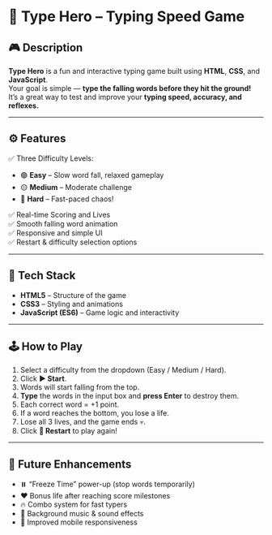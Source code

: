 # 🧠 Type Hero – Typing Speed Game

## 🎮 Description
**Type Hero** is a fun and interactive typing game built using **HTML**, **CSS**, and **JavaScript**.  
Your goal is simple — **type the falling words before they hit the ground!**  
It’s a great way to test and improve your **typing speed, accuracy, and reflexes.**

---

## ⚙️ Features
✅ Three Difficulty Levels:
- 🟢 **Easy** – Slow word fall, relaxed gameplay  
- 🟡 **Medium** – Moderate challenge  
- 🔴 **Hard** – Fast-paced chaos!  

✅ Real-time Scoring and Lives  
✅ Smooth falling word animation  
✅ Responsive and simple UI  
✅ Restart & difficulty selection options  

---

## 🧩 Tech Stack
- **HTML5** – Structure of the game  
- **CSS3** – Styling and animations  
- **JavaScript (ES6)** – Game logic and interactivity  

---

## 🕹️ How to Play
1. Select a difficulty from the dropdown (Easy / Medium / Hard).  
2. Click **▶️ Start**.  
3. Words will start falling from the top.  
4. **Type** the words in the input box and **press Enter** to destroy them.  
5. Each correct word = +1 point.  
6. If a word reaches the bottom, you lose a life.  
7. Lose all 3 lives, and the game ends 💀.  
8. Click **🔁 Restart** to play again!  

---

## 🧠 Future Enhancements
- ⏸️ “Freeze Time” power-up (stop words temporarily)  
- ❤️ Bonus life after reaching score milestones  
- 🔥 Combo system for fast typers  
- 🎵 Background music & sound effects  
- 📱 Improved mobile responsiveness  





 
